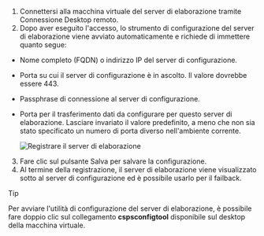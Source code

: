 1. Connettersi alla macchina virtuale del server di elaborazione tramite Connessione Desktop remoto.
2. Dopo aver eseguito l'accesso, lo strumento di configurazione del server di elaborazione viene avviato automaticamente e richiede di immettere quanto segue:
  * Nome completo (FQDN) o indirizzo IP del server di configurazione.
  * Porta su cui il server di configurazione è in ascolto. Il valore dovrebbe essere 443.
  * Passphrase di connessione al server di configurazione.
  * Porta per il trasferimento dati da configurare per questo server di elaborazione. Lasciare invariato il valore predefinito, a meno che non sia stato specificato un numero di porta diverso nell'ambiente corrente.

    ![Registrare il server di elaborazione](./media/site-recovery-vmware-register-process-server/register-ps.png)
3. Fare clic sul pulsante Salva per salvare la configurazione.
4. Al termine della registrazione, il server di elaborazione viene visualizzato sotto al server di configurazione ed è possibile usarlo per il failback.

> [!TIP]
> Per avviare l'utilità di configurazione del server di elaborazione, è possibile fare doppio clic sul collegamento **cspsconfigtool** disponibile sul desktop della macchina virtuale.


<!--HONumber=Feb17_HO1-->


